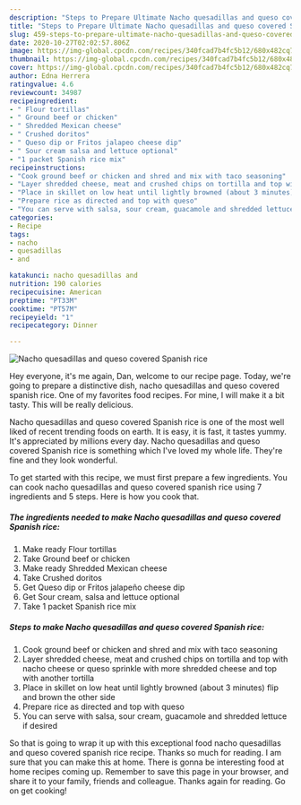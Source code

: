 ```yaml
---
description: "Steps to Prepare Ultimate Nacho quesadillas and queso covered Spanish rice"
title: "Steps to Prepare Ultimate Nacho quesadillas and queso covered Spanish rice"
slug: 459-steps-to-prepare-ultimate-nacho-quesadillas-and-queso-covered-spanish-rice
date: 2020-10-27T02:02:57.806Z
image: https://img-global.cpcdn.com/recipes/340fcad7b4fc5b12/680x482cq70/nacho-quesadillas-and-queso-covered-spanish-rice-recipe-main-photo.jpg
thumbnail: https://img-global.cpcdn.com/recipes/340fcad7b4fc5b12/680x482cq70/nacho-quesadillas-and-queso-covered-spanish-rice-recipe-main-photo.jpg
cover: https://img-global.cpcdn.com/recipes/340fcad7b4fc5b12/680x482cq70/nacho-quesadillas-and-queso-covered-spanish-rice-recipe-main-photo.jpg
author: Edna Herrera
ratingvalue: 4.6
reviewcount: 34987
recipeingredient:
- " Flour tortillas"
- " Ground beef or chicken"
- " Shredded Mexican cheese"
- " Crushed doritos"
- " Queso dip or Fritos jalapeo cheese dip"
- " Sour cream salsa and lettuce optional"
- "1 packet Spanish rice mix"
recipeinstructions:
- "Cook ground beef or chicken and shred and mix with taco seasoning"
- "Layer shredded cheese, meat and crushed chips on tortilla and top with nacho cheese or queso sprinkle with more shredded cheese and top with another tortilla"
- "Place in skillet on low heat until lightly browned (about 3 minutes) flip and brown the other side"
- "Prepare rice as directed and top with queso"
- "You can serve with salsa, sour cream, guacamole and shredded lettuce if desired"
categories:
- Recipe
tags:
- nacho
- quesadillas
- and

katakunci: nacho quesadillas and 
nutrition: 190 calories
recipecuisine: American
preptime: "PT33M"
cooktime: "PT57M"
recipeyield: "1"
recipecategory: Dinner

---
```



![Nacho quesadillas and queso covered Spanish rice](https://img-global.cpcdn.com/recipes/340fcad7b4fc5b12/680x482cq70/nacho-quesadillas-and-queso-covered-spanish-rice-recipe-main-photo.jpg)

Hey everyone, it's me again, Dan, welcome to our recipe page. Today, we're going to prepare a distinctive dish, nacho quesadillas and queso covered spanish rice. One of my favorites food recipes. For mine, I will make it a bit tasty. This will be really delicious.

Nacho quesadillas and queso covered Spanish rice is one of the most well liked of recent trending foods on earth. It is easy, it is fast, it tastes yummy. It's appreciated by millions every day. Nacho quesadillas and queso covered Spanish rice is something which I've loved my whole life. They're fine and they look wonderful.




To get started with this recipe, we must first prepare a few ingredients. You can cook nacho quesadillas and queso covered spanish rice using 7 ingredients and 5 steps. Here is how you cook that.

<!--inarticleads1-->

##### The ingredients needed to make Nacho quesadillas and queso covered Spanish rice:

1. Make ready  Flour tortillas
1. Take  Ground beef or chicken
1. Make ready  Shredded Mexican cheese
1. Take  Crushed doritos
1. Get  Queso dip or Fritos jalapeño cheese dip
1. Get  Sour cream, salsa and lettuce optional
1. Take 1 packet Spanish rice mix




<!--inarticleads2-->

##### Steps to make Nacho quesadillas and queso covered Spanish rice:

1. Cook ground beef or chicken and shred and mix with taco seasoning
1. Layer shredded cheese, meat and crushed chips on tortilla and top with nacho cheese or queso sprinkle with more shredded cheese and top with another tortilla
1. Place in skillet on low heat until lightly browned (about 3 minutes) flip and brown the other side
1. Prepare rice as directed and top with queso
1. You can serve with salsa, sour cream, guacamole and shredded lettuce if desired




So that is going to wrap it up with this exceptional food nacho quesadillas and queso covered spanish rice recipe. Thanks so much for reading. I am sure that you can make this at home. There is gonna be interesting food at home recipes coming up. Remember to save this page in your browser, and share it to your family, friends and colleague. Thanks again for reading. Go on get cooking!
